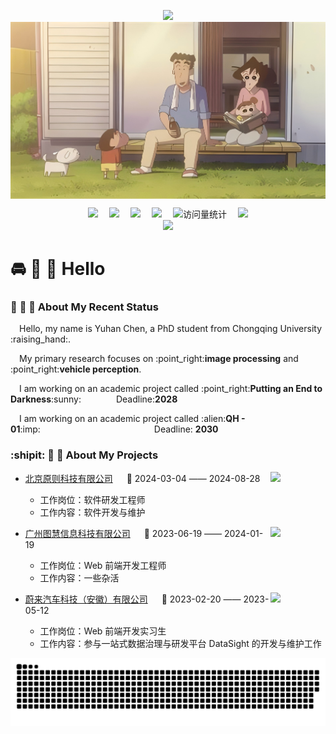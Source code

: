 <p align="center">
   <img src="https://readme-typing-svg.demolab.com?font=Fira+Code&pause=1000&width=435&lines=Welcome to YHC Studio&center=true&size=27" />
  <img src="https://github.com/chenyuhan1997/chenyuhan1997/blob/main/assets/1.png" alt="my" width="1000" style="display: block; margin: 0 auto;"/>
</p>


<div align="center">
 <a href="https://www.zhihu.com/people/qiao-han-80-16/"><img src="https://img.shields.io/badge/Website-ZHIHU-blue" /></a>&emsp;
 <a href="https://blog.csdn.net/m0_57628341/"><img src="https://img.shields.io/badge/Website-CSDN-orange" /></a>&emsp;
 <a href="https://space.bilibili.com/55263196/"><img src="https://img.shields.io/badge/Website-Bilibili-ff69b4" /></a>&emsp;
 <a href="https://github.com/chenyuhan1997/"><img src="https://img.shields.io/badge/Website-Github-black" /></a>&emsp;
 <!-- visitor -->
 <img src="https://komarev.com/ghpvc/?username=chenyuhan1997&label=Views&color=orange&style=flat" alt="访问量统计" />&emsp;
 <!-- wakatime -->    
 <a href="https://github.com/chenyuhan1997"><img src="https://wakatime.com/badge/user/42d0678c-368b-448b-9a77-5d21c5b55352.svg" /></a>
</div>

<div align="center">
   <img width="1000" src="https://github-readme-stats.vercel.app/api?username=chenyuhan1997&hide_title=true&hide_border=true&show_icons=trueline_height=200&text_color=000&icon_color=000&bg_color=0,ea6161,ffc64d,fffc4d,52fa5a&theme=graywhite" />
</div>

#  :oncoming_automobile: :bath: :bath: Hello

<table>
  


### :love_hotel: :runner: :runner: About My Recent Status

<p>&emsp;Hello, my name is Yuhan Chen, a PhD student from Chongqing University :raising_hand:.</p>
<p>&emsp;My primary research focuses on :point_right:<strong>image processing</strong> and :point_right:<strong>vehicle perception</strong>.</p>
<p>&emsp;I am working on an academic project called :point_right:<strong>Putting an End to Darkness</strong>:sunny:&emsp;&emsp;&emsp;&emsp;Deadline:<strong>2028</strong></p>
<p>&emsp;I am working on an academic project called :alien:<strong>QH - 01</strong>:imp:&emsp;&emsp;&emsp;&emsp;&emsp;&emsp;&emsp;&emsp;&emsp;&emsp;&emsp;&emsp;&emsp;Deadline: <strong>2030</strong></p>


###  :shipit:  :runner:  :runner: About My Projects

<img align="right" width="88" src="https://cdn.jsdelivr.net/gh/sun0225SUN/sun0225SUN/assets/images/yuanze.png" />

- [北京原则科技有限公司](https://lusun.com/) &emsp; 📌 2024-03-04 —— 2024-08-28

  - 工作岗位：软件研发工程师
  - 工作内容：软件开发与维护

<img align="right" width="88" src="https://cdn.jsdelivr.net/gh/sun0225SUN/sun0225SUN/assets/images/tuhui.png" />

- [广州图慧信息科技有限公司](https://www.tuhuimap.com/) &emsp; 📌 2023-06-19 —— 2024-01-19

  - 工作岗位：Web 前端开发工程师
  - 工作内容：一些杂活

<img align="right" width="88" src="https://cdn.jsdelivr.net/gh/sun0225SUN/sun0225SUN/assets/images/nio.png" />

- [蔚来汽车科技（安徽）有限公司](https://www.nio.cn/) &emsp; 📌 2023-02-20 —— 2023-05-12

  - 工作岗位：Web 前端开发实习生
  - 工作内容：参与一站式数据治理与研发平台 DataSight 的开发与维护工作



<picture>
  <source media="(prefers-color-scheme: dark)" srcset="https://raw.githubusercontent.com/chenyuhan1997/chenyuhan1997/output/github-contribution-grid-snake-dark.svg">
  <source media="(prefers-color-scheme: light)" srcset="https://raw.githubusercontent.com/chenyuhan1997/chenyuhan1997/output/github-contribution-grid-snake.svg">
  <img alt="github contribution grid snake animation" src="https://raw.githubusercontent.com/chenyuhan1997/chenyuhan1997/output/github-contribution-grid-snake.svg">
</picture>



